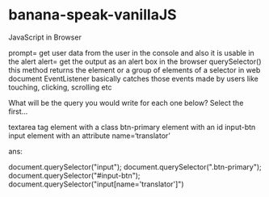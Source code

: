 # banana-speak-vanillaJS
JavaScript in Browser

prompt= get user data from the user in the console and also it is usable in the alert
alert= get the output as an alert box in the browser
querySelector() this method returns the element or a group of elements of a selector in web document
EventListener basically catches those events made by users like touching, clicking, scrolling etc

What will be the query you would write for each one below? Select the first…

textarea tag
element with a class btn-primary
element with an id input-btn
input element with an attribute name=‘translator’

ans: 

document.querySelector("input");
document.querySelector(".btn-primary");
document.querySelector("#input-btn");
document.querySelector("input[name='translator']")